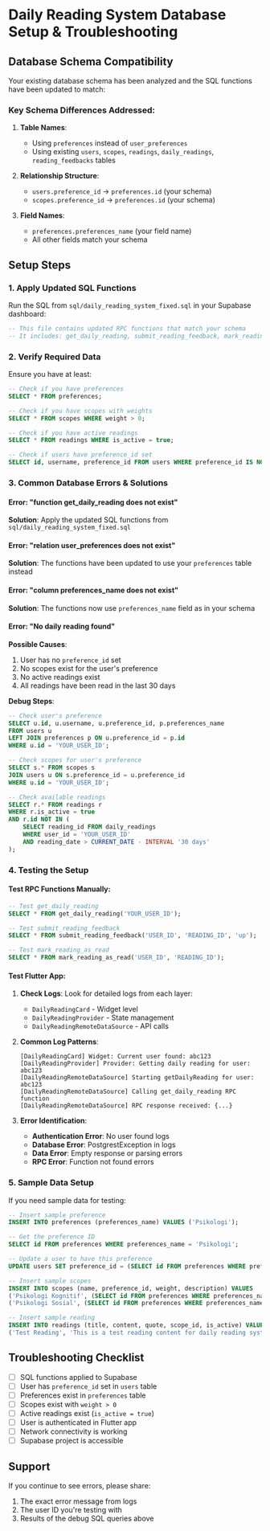 # Daily Reading System Database Setup & Troubleshooting

## Database Schema Compatibility

Your existing database schema has been analyzed and the SQL functions have been updated to match:

### Key Schema Differences Addressed:

1. **Table Names**:

   - Using `preferences` instead of `user_preferences`
   - Using existing `users`, `scopes`, `readings`, `daily_readings`, `reading_feedbacks` tables

2. **Relationship Structure**:

   - `users.preference_id` → `preferences.id` (your schema)
   - `scopes.preference_id` → `preferences.id` (your schema)

3. **Field Names**:
   - `preferences.preferences_name` (your field name)
   - All other fields match your schema

## Setup Steps

### 1. Apply Updated SQL Functions

Run the SQL from `sql/daily_reading_system_fixed.sql` in your Supabase dashboard:

```sql
-- This file contains updated RPC functions that match your schema
-- It includes: get_daily_reading, submit_reading_feedback, mark_reading_as_read
```

### 2. Verify Required Data

Ensure you have at least:

```sql
-- Check if you have preferences
SELECT * FROM preferences;

-- Check if you have scopes with weights
SELECT * FROM scopes WHERE weight > 0;

-- Check if you have active readings
SELECT * FROM readings WHERE is_active = true;

-- Check if users have preference_id set
SELECT id, username, preference_id FROM users WHERE preference_id IS NOT NULL;
```

### 3. Common Database Errors & Solutions

#### Error: "function get_daily_reading does not exist"

**Solution**: Apply the updated SQL functions from `sql/daily_reading_system_fixed.sql`

#### Error: "relation user_preferences does not exist"

**Solution**: The functions have been updated to use your `preferences` table instead

#### Error: "column preferences_name does not exist"

**Solution**: The functions now use `preferences_name` field as in your schema

#### Error: "No daily reading found"

**Possible Causes**:

1. User has no `preference_id` set
2. No scopes exist for the user's preference
3. No active readings exist
4. All readings have been read in the last 30 days

**Debug Steps**:

```sql
-- Check user's preference
SELECT u.id, u.username, u.preference_id, p.preferences_name
FROM users u
LEFT JOIN preferences p ON u.preference_id = p.id
WHERE u.id = 'YOUR_USER_ID';

-- Check scopes for user's preference
SELECT s.* FROM scopes s
JOIN users u ON s.preference_id = u.preference_id
WHERE u.id = 'YOUR_USER_ID';

-- Check available readings
SELECT r.* FROM readings r
WHERE r.is_active = true
AND r.id NOT IN (
    SELECT reading_id FROM daily_readings
    WHERE user_id = 'YOUR_USER_ID'
    AND reading_date > CURRENT_DATE - INTERVAL '30 days'
);
```

### 4. Testing the Setup

#### Test RPC Functions Manually:

```sql
-- Test get_daily_reading
SELECT * FROM get_daily_reading('YOUR_USER_ID');

-- Test submit_reading_feedback
SELECT * FROM submit_reading_feedback('USER_ID', 'READING_ID', 'up');

-- Test mark_reading_as_read
SELECT * FROM mark_reading_as_read('USER_ID', 'READING_ID');
```

#### Test Flutter App:

1. **Check Logs**: Look for detailed logs from each layer:

   - `DailyReadingCard` - Widget level
   - `DailyReadingProvider` - State management
   - `DailyReadingRemoteDataSource` - API calls

2. **Common Log Patterns**:

   ```
   [DailyReadingCard] Widget: Current user found: abc123
   [DailyReadingProvider] Provider: Getting daily reading for user: abc123
   [DailyReadingRemoteDataSource] Starting getDailyReading for user: abc123
   [DailyReadingRemoteDataSource] Calling get_daily_reading RPC function
   [DailyReadingRemoteDataSource] RPC response received: {...}
   ```

3. **Error Identification**:
   - **Authentication Error**: No user found logs
   - **Database Error**: PostgrestException in logs
   - **Data Error**: Empty response or parsing errors
   - **RPC Error**: Function not found errors

### 5. Sample Data Setup

If you need sample data for testing:

```sql
-- Insert sample preference
INSERT INTO preferences (preferences_name) VALUES ('Psikologi');

-- Get the preference ID
SELECT id FROM preferences WHERE preferences_name = 'Psikologi';

-- Update a user to have this preference
UPDATE users SET preference_id = (SELECT id FROM preferences WHERE preferences_name = 'Psikologi' LIMIT 1) WHERE id = 'YOUR_USER_ID';

-- Insert sample scopes
INSERT INTO scopes (name, preference_id, weight, description) VALUES
('Psikologi Kognitif', (SELECT id FROM preferences WHERE preferences_name = 'Psikologi' LIMIT 1), 5, 'Mental processes'),
('Psikologi Sosial', (SELECT id FROM preferences WHERE preferences_name = 'Psikologi' LIMIT 1), 3, 'Social interactions');

-- Insert sample reading
INSERT INTO readings (title, content, quote, scope_id, is_active) VALUES
('Test Reading', 'This is a test reading content for daily reading system.', 'Test quote', (SELECT id FROM scopes WHERE name = 'Psikologi Kognitif' LIMIT 1), true);
```

## Troubleshooting Checklist

- [ ] SQL functions applied to Supabase
- [ ] User has `preference_id` set in `users` table
- [ ] Preferences exist in `preferences` table
- [ ] Scopes exist with `weight > 0`
- [ ] Active readings exist (`is_active = true`)
- [ ] User is authenticated in Flutter app
- [ ] Network connectivity is working
- [ ] Supabase project is accessible

## Support

If you continue to see errors, please share:

1. The exact error message from logs
2. The user ID you're testing with
3. Results of the debug SQL queries above
